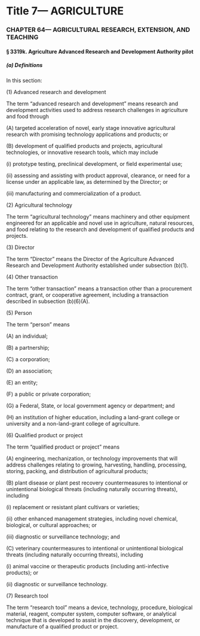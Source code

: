 
# Title 7— AGRICULTURE
### CHAPTER 64— AGRICULTURAL RESEARCH, EXTENSION, AND TEACHING
#### § 3319k. Agriculture Advanced Research and Development Authority pilot
##### (a) Definitions

In this section:

(1) Advanced research and development

The term “advanced research and development” means research and development activities used to address research challenges in agriculture and food through

(A) targeted acceleration of novel, early stage innovative agricultural research with promising technology applications and products; or

(B) development of qualified products and projects, agricultural technologies, or innovative research tools, which may include

(i) prototype testing, preclinical development, or field experimental use;

(ii) assessing and assisting with product approval, clearance, or need for a license under an applicable law, as determined by the Director; or

(iii) manufacturing and commercialization of a product.

(2) Agricultural technology

The term “agricultural technology” means machinery and other equipment engineered for an applicable and novel use in agriculture, natural resources, and food relating to the research and development of qualified products and projects.

(3) Director

The term “Director” means the Director of the Agriculture Advanced Research and Development Authority established under subsection (b)(1).

(4) Other transaction

The term “other transaction” means a transaction other than a procurement contract, grant, or cooperative agreement, including a transaction described in subsection (b)(6)(A).

(5) Person

The term “person” means

(A) an individual;

(B) a partnership;

(C) a corporation;

(D) an association;

(E) an entity;

(F) a public or private corporation;

(G) a Federal, State, or local government agency or department; and

(H) an institution of higher education, including a land-grant college or university and a non-land-grant college of agriculture.

(6) Qualified product or project

The term “qualified product or project” means

(A) engineering, mechanization, or technology improvements that will address challenges relating to growing, harvesting, handling, processing, storing, packing, and distribution of agricultural products;

(B) plant disease or plant pest recovery countermeasures to intentional or unintentional biological threats (including naturally occurring threats), including

(i) replacement or resistant plant cultivars or varieties;

(ii) other enhanced management strategies, including novel chemical, biological, or cultural approaches; or

(iii) diagnostic or surveillance technology; and

(C) veterinary countermeasures to intentional or unintentional biological threats (including naturally occurring threats), including

(i) animal vaccine or therapeutic products (including anti-infective products); or

(ii) diagnostic or surveillance technology.

(7) Research tool

The term “research tool” means a device, technology, procedure, biological material, reagent, computer system, computer software, or analytical technique that is developed to assist in the discovery, development, or manufacture of a qualified product or project.
